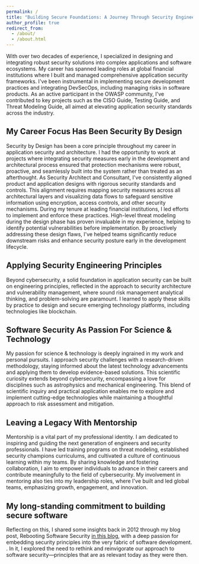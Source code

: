 ```yaml
---
permalink: /
title: "Building Secure Foundations: A Journey Through Security Engineering"
author_profile: true
redirect_from: 
  - /about/
  - /about.html
---
```

With over two decades of experience, I specialized in designing and integrating robust security solutions into complex applications and software ecosystems. My career has spanned leading roles at global financial institutions where I built and managed comprehensive application security frameworks. I've been instrumental in implementing secure development practices and integrating DevSecOps, including managing risks in software products. As an active participant in the OWASP community, I've contributed to key projects such as the CISO Guide, Testing Guide, and Threat Modeling Guide, all aimed at elevating application security standards across the industry.

My Career Focus Has Been Security By Design 
------
Security by Design has been a core principle throughout my career in application security and architecture. I had the opportunity to work at projects where integrating security measures early in the development and architectural process ensured that protection mechanisms were robust, proactive, and seamlessly built into the system rather than treated as an afterthought. As Security Architect and Consultant, I've consistently aligned product and application designs with rigorous security standards and controls. This alignment requires mapping security measures across all architectural layers and visualizing data flows to safeguard sensitive information using encryption, access controls, and other security mechanisms. During my tenure at leading financial institutions, I led efforts to implement and enforce these practices. High-level threat modeling during the design phase has proven invaluable in my experience, helping to identify potential vulnerabilities before implementation. By proactively addressing these design flaws, I've helped teams significantly reduce downstream risks and enhance security posture early in the development lifecycle. 

Applying Security Engineering Principles
------
Beyond cybersecurity, a solid foundation in application security can be built on engineering principles, reflected in the approach to security architecture and vulnerability management, where sound risk management analytical thinking, and problem-solving are paramount. I learned to apply these skills by practice to design and secure emerging technology platforms, including technologies like blockchain. 

Software Security As Passion For Science & Technology
------
My passion for science & technology is deeply ingrained in my work and personal pursuits. I approach security challenges with a research-driven methodology, staying informed about the latest technology advancements and applying them to develop evidence-based solutions. This scientific curiosity extends beyond cybersecurity, encompassing a love for disciplines such as astrophysics and mechanical engineering. This blend of scientific inquiry and practical application enables me to explore and implement cutting-edge technologies while maintaining a thoughtful approach to risk assessment and mitigation.

Leaving a Legacy With Mentorship
------
Mentorship is a vital part of my professional identity. I am dedicated to inspiring and guiding the next generation of engineers and security professionals. I have led training programs on threat modeling, established security champions curriculums, and cultivated a culture of continuous learning within my teams. By sharing knowledge and fostering collaboration, I aim to empower individuals to advance in their careers and contribute meaningfully to the field of cybersecurity. My involvement in mentoring also ties into my leadership roles, where I've built and led global teams, emphasizing growth, engagement, and innovation.

My long-standing commitment to building secure software
------
Reflecting on this, I shared some insights back in 2012 through my blog post, Rebooting Software Security [in this blog](https://securesoftware.blogspot.com/2012/09/rebooting-software-security.html), with a deep passion for embedding security principles into the very fabric of software development. . In it, I explored the need to rethink and reinvigorate our approach to software security—principles that are as relevant today as they were then. 
